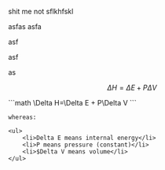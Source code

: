 shit me not
sflkhfskl

asfas
asfa



asf

asf


as

```math
\Delta H=\Delta E + P\Delta V
```

<td>
    ```math
    \Delta H=\Delta E + P\Delta V
    ```

    whereas:

    <ul>
        <li>Delta E means internal energy</li>
        <li>P means pressure (constant)</li>
        <li>$Delta V means volume</li>
    </ul>
</td>
